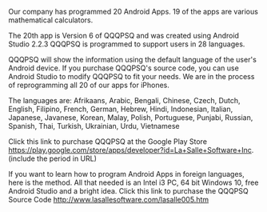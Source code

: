 Our company has programmed 20 Android Apps.
19 of the apps are various mathematical calculators.

The 20th app is Version 6 of QQQPSQ and was created using Android Studio 2.2.3
QQQPSQ is programmed to support users in 28 languages. 

QQQPSQ will show the information using the default language of the user's Android device.
If you purchase QQQPSQ's source code, you can use Android Studio to modify QQQPSQ to fit your needs.
We are in the process of reprogramming all 20 of our apps for iPhones.

The languages are:
Afrikaans, Arabic, Bengali, Chinese, Czech, Dutch, English, Filipino, French, German, Hebrew, Hindi, Indonesian, Italian, Japanese, Javanese, Korean, Malay, Polish, Portuguese, Punjabi, Russian, Spanish, Thai, Turkish, Ukrainian, Urdu, Vietnamese

Click this link to purchase QQQPSQ at the Google Play Store
https://play.google.com/store/apps/developer?id=La+Salle+Software+Inc.
(include the period in URL)

If you want to learn how to program Android Apps in foreign languages, here is the method.
All that needed is an Intel i3 PC, 64 bit Windows 10, free Android Studio and a bright idea.
Click this link to purchase the QQQPSQ Source Code
http://www.lasallesoftware.com/lasalle005.htm

